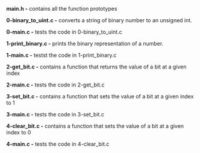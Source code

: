 **main.h -** contains all the function prototypes

**0-binary_to_uint.c -** converts a string of binary number to an unsigned int.

**0-main.c -** tests the code in 0-binary_to_uint.c

**1-print_binary.c -** prints the binary representation of a number.

**1-main.c -** testst the code in 1-print_binary.c

**2-get_bit.c -** contains a function that returns the value of a bit at a given index

**2-main.c -** tests the code in 2-get_bit.c

**3-set_bit.c -** contains a function that sets the value of a bit at a given index to 1

**3-main.c -** tests the code in 3-set_bit.c

**4-clear_bit.c -** contains a function that sets the value of a bit at a given index to 0

**4-main.c -** tests the code in 4-clear_bit.c
